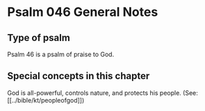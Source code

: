 # Psalm 046 General Notes
## Type of psalm

Psalm 46 is a psalm of praise to God.

## Special concepts in this chapter

God is all-powerful, controls nature, and protects his people. (See: [[../bible/kt/peopleofgod]])